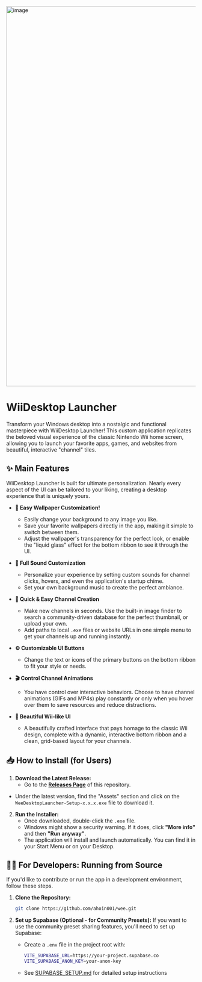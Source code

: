 <img width="1609" height="1010" alt="image" src="https://github.com/user-attachments/assets/9f366428-036e-4ef2-97a4-a4162e5955af" />

# WiiDesktop Launcher

Transform your Windows desktop into a nostalgic and functional masterpiece with WiiDesktop Launcher! This custom application replicates the beloved visual experience of the classic Nintendo Wii home screen, allowing you to launch your favorite apps, games, and websites from beautiful, interactive "channel" tiles.

## ✨ Main Features

WiiDesktop Launcher is built for ultimate personalization. Nearly every aspect of the UI can be tailored to your liking, creating a desktop experience that is uniquely yours.

* **🎨 Easy Wallpaper Customization!**
  * Easily change your background to any image you like.
  * Save your favorite wallpapers directly in the app, making it simple to switch between them.
  * Adjust the wallpaper's transparency for the perfect look, or enable the "liquid glass" effect for the bottom ribbon to see it through the UI.

* **🎵 Full Sound Customization**
  * Personalize your experience by setting custom sounds for channel clicks, hovers, and even the application's startup chime.
  * Set your own background music to create the perfect ambiance.

* **🚀 Quick & Easy Channel Creation**
  * Make new channels in seconds. Use the built-in image finder to search a community-driven database for the perfect thumbnail, or upload your own.
  * Add paths to local `.exe` files or website URLs in one simple menu to get your channels up and running instantly.

* **⚙️ Customizable UI Buttons**
  * Change the text or icons of the primary buttons on the bottom ribbon to fit your style or needs.

* **🎬 Control Channel Animations**
  * You have control over interactive behaviors. Choose to have channel animations (GIFs and MP4s) play constantly or only when you hover over them to save resources and reduce distractions.

* **💙 Beautiful Wii-like UI**
  * A beautifully crafted interface that pays homage to the classic Wii design, complete with a dynamic, interactive bottom ribbon and a clean, grid-based layout for your channels.

## 📥 How to Install (for Users)

1. **Download the Latest Release:**
   * Go to the [**Releases Page**](https://github.com/ahoin001/wee/releases) of this repository.
* Under the latest version, find the "Assets" section and click on the `WeeDesktopLauncher-Setup-x.x.x.exe` file to download it.

2. **Run the Installer:**
   * Once downloaded, double-click the `.exe` file.
   * Windows might show a security warning. If it does, click **"More info"** and then **"Run anyway"**.
   * The application will install and launch automatically. You can find it in your Start Menu or on your Desktop.

## 👨‍💻 For Developers: Running from Source

If you'd like to contribute or run the app in a development environment, follow these steps.

1. **Clone the Repository:**
   ```bash
   git clone https://github.com/ahoin001/wee.git
   ```

2. **Set up Supabase (Optional - for Community Presets):**
   If you want to use the community preset sharing features, you'll need to set up Supabase:
   
   - Create a `.env` file in the project root with:
     ```bash
     VITE_SUPABASE_URL=https://your-project.supabase.co
     VITE_SUPABASE_ANON_KEY=your-anon-key
     ```
   - See [SUPABASE_SETUP.md](SUPABASE_SETUP.md) for detailed setup instructions
